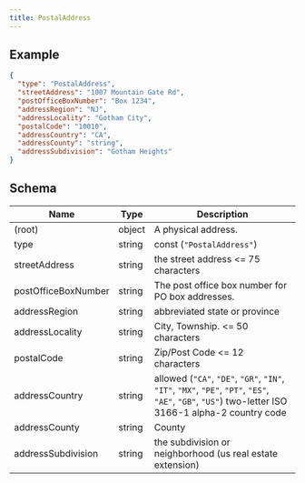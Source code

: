 ```yaml
---
title: PostalAddress
---
```

## Example



```json
{
  "type": "PostalAddress",
  "streetAddress": "1007 Mountain Gate Rd",
  "postOfficeBoxNumber": "Box 1234",
  "addressRegion": "NJ",
  "addressLocality": "Gotham City",
  "postalCode": "10010",
  "addressCountry": "CA",
  "addressCounty": "string",
  "addressSubdivision": "Gotham Heights"
}
```

## Schema

| Name | Type | Description |
|---|---|---|
| (root) | object | A physical address. |
| type | string | const (`"PostalAddress"`)  |
| streetAddress | string | the street address <= 75 characters |
| postOfficeBoxNumber | string | The post office box number for PO box addresses. |
| addressRegion | string | abbreviated state or province |
| addressLocality | string | City, Township. <= 50 characters |
| postalCode | string | Zip/Post Code <= 12 characters |
| addressCountry | string | allowed (`"CA"`, `"DE"`, `"GR"`, `"IN"`, `"IT"`, `"MX"`, `"PE"`, `"PT"`, `"ES"`, `"AE"`, `"GB"`, `"US"`) two-letter ISO 3166-1 alpha-2 country code |
| addressCounty | string | County |
| addressSubdivision | string | the subdivision or neighborhood (us real estate extension) |

